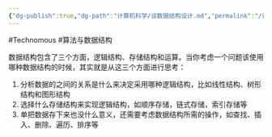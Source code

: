 ```yaml
---
{"dg-publish":true,"dg-path":"计算机科学/谈数据结构设计.md","permalink":"/计算机科学/谈数据结构设计/","created":"2023-03-13T11:14:49.000+08:00","updated":"2024-09-07T13:53:36.984+08:00"}
---
```


#Technomous #算法与数据结构

数据结构包含了三个方面，逻辑结构、存储结构和运算。当你考虑一个问题该使用哪种数据结构的时候，其实就是从这三个方面进行思考：

1. 分析数据的之间的关系是什么来决定采用哪种逻辑结构，比如线性结构、树形结构和图形结构
2. 选择什么存储结构来实现逻辑结构，如顺序存储，链式存储，索引存储等
3. 单把数据存下来也没什么意义，还需要考虑数据结构所需的操作，如查找、插入、删除、遍历、排序等